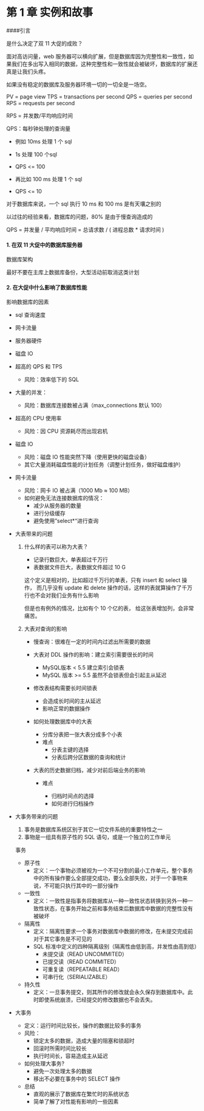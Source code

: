 # 第 1 章 实例和故事

####引言

是什么决定了双 11 大促的成败？

面对高访问量，web 服务器可以横向扩展，但是数据库因为完整性和一致性，如果我们在多出写入相同的数据，这种完整性和一致性就会被破坏，数据库的扩展还真是让我们头疼。

如果没有稳定的数据库及服务器环境一切的一切全是一场空。



PV = page view
TPS = transactions per second
QPS = queries per second
RPS = requests per second

RPS = 并发数/平均响应时间



QPS：每秒钟处理的查询量

- 例如 10ms 处理 1 个 sql
- 1s 处理 100 个sql
- QPS <= 100



- 再比如 100 ms 处理 1 个 sql
- QPS <= 10



对于数据库来说，一个 sql 执行 10 ms 和 100 ms 是有天壤之别的

以过往的经验来看，数据库的问题，80% 是由于慢查询造成的

QPS = 并发量 / 平均响应时间 = 总请求数 / ( 进程总数 * 请求时间 )





#### 1. 在双 11 大促中的数据库服务器

数据库架构



最好不要在主库上数据库备份，大型活动前取消这类计划



#### 2. 在大促中什么影响了数据库性能

影响数据库的因素

- sql 查询速度
- 网卡流量
- 服务器硬件
- 磁盘 IO



- 超高的 QPS 和 TPS

  - 风险：效率低下的 SQL

- 大量的并发：

  - 风险：数据库连接数被占满（max_connections 默认 100）

- 超高的 CPU 使用率

  - 风险：因 CPU 资源耗尽而出现宕机

- 磁盘 IO

  - 风险：磁盘 IO 性能突然下降（使用更快的磁盘设备）
  - 其它大量消耗磁盘性能的计划任务（调整计划任务，做好磁盘维护）

- 网卡流量

  - 风险：网卡 IO 被占满（1000 Mb ≈ 100 MB）
  - 如何避免无法连接数据库的情况：
    - 减少从服务器的数量
    - 进行分级缓存
    - 避免使用”select*“进行查询

- 大表带来的问题

  1. 什么样的表可以称为大表？

     - 记录行数巨大，单表超过千万行
     - 表数据文件巨大，表数据文件超过 10 G

     这个定义是相对的，比如超过千万行的单表，只有 insert 和 select 操作， 而几乎没有 update 和 delete 操作的话，这样的表就算操作了千万行也不会对我们业务有什么影响

     但是也有例外的情况，比如有个 10 个亿的表， 给这张表增加列，会非常痛苦。 

  2. 大表对查询的影响

     - 慢查询：很难在一定的时间内过滤出所需要的数据

     - 大表对 DDL 操作的影响：建立索引需要很长的时间

       - MySQL版本 < 5.5 建立索引会锁表
       - MySQL 版本 >= 5.5 虽然不会锁表但会引起主从延迟

     - 修改表结构需要长时间锁表

       - 会造成长时间的主从延迟
       - 影响正常的数据操作

     - 如何处理数据库中的大表

       - 分库分表把一张大表分成多个小表
       - 难点
         - 分表主键的选择
         - 分表后跨分区数据的查询和统计

     - 大表的历史数据归档，减少对前后端业务的影响

       - 难点

         - 归档时间点的选择
         - 如何进行归档操作

- 大事务带来的问题

  1. 事务是数据库系统区别于其它一切文件系统的重要特性之一
  2. 事物是一组具有原子性的 SQL 语句，或是一个独立的工作单元

  事务

  - 原子性
    - 定义：一个事物必须被视为一个不可分割的最小工作单元，整个事务中的所有操作要么全部提交成功，要么全部失败，对于一个事物来说，不可能只执行其中的一部分操作
  - 一致性
    - 定义：一致性是指事务将数据库从一种一致性状态转换到另外一种一致性状态，在事务开始之前和事务结束后数据库中数据的完整性没有被破坏
  - 隔离性
    - 定义：隔离性要求一个事务对数据库中数据的修改，在未提交完成前对于其它事务是不可见的
    - SQL 标准中定义的四种隔离级别（隔离性由低到高，并发性由高到低）
      - 未提交读（READ UNCOMMITED）
      - 已提交读（READ COMMITED）
      - 可重复读（REPEATABLE READ）
      - 可串行化（SERIALIZABLE）
  - 持久性 
    - 定义：一旦事务提交，则其所作的修改就会永久保存到数据库中。此时即使系统崩溃，已经提交的修改数据也不会丢失。

- 大事务

  - 定义：运行时间比较长，操作的数据比较多的事务
  - 风险：
    - 锁定太多的数据，造成大量的阻塞和锁超时
    - 回滚时所需时间比较长
    - 执行时间长，容易造成主从延迟
  - 如何处理大事务?
    - 避免一次处理太多的数据
    - 移出不必要在事务中的 SELECT 操作
  - 总结
    - 直观的展示了数据库在繁忙时的系统状态
    - 简单了解了对性能有影响的一些因素



















